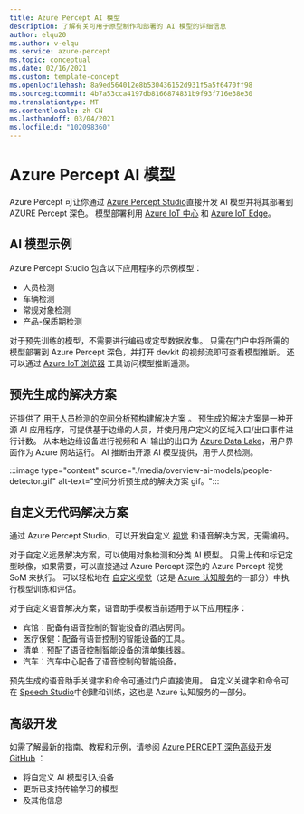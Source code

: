 ```yaml
---
title: Azure Percept AI 模型
description: 了解有关可用于原型制作和部署的 AI 模型的详细信息
author: elqu20
ms.author: v-elqu
ms.service: azure-percept
ms.topic: conceptual
ms.date: 02/16/2021
ms.custom: template-concept
ms.openlocfilehash: 8a9ed564012e8b530436152d931f5a5f6470ff98
ms.sourcegitcommit: 4b7a53cca4197db8166874831b9f93f716e38e30
ms.translationtype: MT
ms.contentlocale: zh-CN
ms.lasthandoff: 03/04/2021
ms.locfileid: "102098360"
---
```

# <a name="azure-percept-ai-models"></a>Azure Percept AI 模型

Azure Percept 可让你通过 [Azure Percept Studio](https://go.microsoft.com/fwlink/?linkid=2135819)直接开发 AI 模型并将其部署到 AZURE Percept 深色。 模型部署利用 [Azure IoT 中心](https://azure.microsoft.com/services/iot-hub/) 和 [Azure IoT Edge](https://azure.microsoft.com/services/iot-edge/#iotedge-overview)。

## <a name="sample-ai-models"></a>AI 模型示例

Azure Percept Studio 包含以下应用程序的示例模型：

- 人员检测
- 车辆检测
- 常规对象检测
- 产品-保质期检测

对于预先训练的模型，不需要进行编码或定型数据收集。 只需在门户中将所需的模型部署到 Azure Percept 深色，并打开 devkit 的视频流即可查看模型推断。 还可以通过 [Azure IoT 浏览器](https://github.com/Azure/azure-iot-explorer/releases) 工具访问模型推断遥测。

## <a name="pre-built-solutions"></a>预先生成的解决方案

还提供了 [用于人员检测的空间分析预构建解决方案](https://github.com/george-moore/Santa-Cruz-AI-App) 。 预生成的解决方案是一种开源 AI 应用程序，可提供基于边缘的人员，并使用用户定义的区域入口/出口事件进行计数。 从本地边缘设备进行视频和 AI 输出的出口为 [Azure Data Lake](https://azure.microsoft.com/solutions/data-lake/)，用户界面作为 Azure 网站运行。 AI 推断由开源 AI 模型提供，用于人员检测。

:::image type="content" source="./media/overview-ai-models/people-detector.gif" alt-text="空间分析预生成的解决方案 gif。":::

## <a name="custom-no-code-solutions"></a>自定义无代码解决方案

通过 Azure Percept Studio，可以开发自定义 [视觉](./tutorial-nocode-vision.md) 和语音解决方案，无需编码。

对于自定义远景解决方案，可以使用对象检测和分类 AI 模型。 只需上传和标记定型映像，如果需要，可以直接通过 Azure Percept 深色的 Azure Percept 视觉 SoM 来执行。 可以轻松地在 [自定义视觉](https://www.customvision.ai/)（这是 [Azure 认知服务](https://azure.microsoft.com/services/cognitive-services/#overview)的一部分）中执行模型训练和评估。

对于自定义语音解决方案，语音助手模板当前适用于以下应用程序：

- 宾馆：配备有语音控制的智能设备的酒店房间。
- 医疗保健：配备有语音控制的智能设备的工具。
- 清单：预配了语音控制智能设备的清单集线器。
- 汽车：汽车中心配备了语音控制的智能设备。

预先生成的语音助手关键字和命令可通过门户直接使用。 自定义关键字和命令可在 [Speech Studio](https://speech.microsoft.com/)中创建和训练，这也是 Azure 认知服务的一部分。

## <a name="advanced-development"></a>高级开发

如需了解最新的指南、教程和示例，请参阅 [Azure PERCEPT 深色高级开发 GitHub](https://github.com/microsoft/azure-percept-advanced-development) ：

* 将自定义 AI 模型引入设备
* 更新已支持传输学习的模型
* 及其他信息
